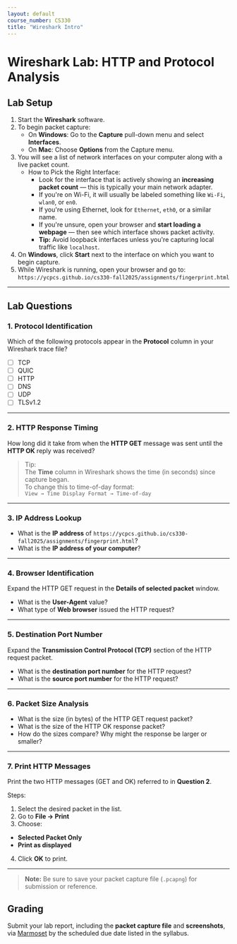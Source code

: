 ```yaml
---
layout: default
course_number: CS330
title: "Wireshark Intro"
---
```


# Wireshark Lab: HTTP and Protocol Analysis

## Lab Setup

1. Start the **Wireshark** software.
2. To begin packet capture:
   - On **Windows**: Go to the **Capture** pull-down menu and select **Interfaces**.
   - On **Mac**: Choose **Options** from the Capture menu.
3. You will see a list of network interfaces on your computer along with a live packet count.
   - How to Pick the Right Interface:
     - Look for the interface that is actively showing an **increasing packet count** — this is typically your main network adapter.
     - If you're on Wi-Fi, it will usually be labeled something like `Wi-Fi`, `wlan0`, or `en0`.
     - If you're using Ethernet, look for `Ethernet`, `eth0`, or a similar name.
     - If you're unsure, open your browser and **start loading a webpage** — then see which interface shows packet activity.
     - **Tip:** Avoid loopback interfaces unless you're capturing local traffic like `localhost`.
4. On **Windows**, click **Start** next to the interface on which you want to begin capture.
5. While Wireshark is running, open your browser and go to: ```https://ycpcs.github.io/cs330-fall2025/assignments/fingerprint.html```

---

## Lab Questions

### 1. Protocol Identification

Which of the following protocols appear in the **Protocol** column in your Wireshark trace file?

- [ ] TCP  
- [ ] QUIC  
- [ ] HTTP  
- [ ] DNS  
- [ ] UDP  
- [ ] TLSv1.2  

---

### 2. HTTP Response Timing

How long did it take from when the **HTTP GET** message was sent until the **HTTP OK** reply was received?

> Tip:  
> The **Time** column in Wireshark shows the time (in seconds) since capture began.  
> To change this to time-of-day format:  
> `View → Time Display Format → Time-of-day`

---

### 3. IP Address Lookup

- What is the **IP address** of `https://ycpcs.github.io/cs330-fall2025/assignments/fingerprint.html`?
- What is the **IP address of your computer**?

---

### 4. Browser Identification

Expand the HTTP GET request in the **Details of selected packet** window.

- What is the **User-Agent** value?
- What type of **Web browser** issued the HTTP request?

---

### 5. Destination Port Number

Expand the **Transmission Control Protocol (TCP)** section of the HTTP request packet.

- What is the **destination port number** for the HTTP request?
- What is the **source port number** for the HTTP request?

---

### 6. Packet Size Analysis  
- What is the size (in bytes) of the HTTP GET request packet?  
- What is the size of the HTTP OK response packet?  
- How do the sizes compare? Why might the response be larger or smaller?
  
---

### 7. Print HTTP Messages

Print the two HTTP messages (GET and OK) referred to in **Question 2**.

Steps:

1. Select the desired packet in the list.
2. Go to **File → Print**
3. Choose:
- **Selected Packet Only**
- **Print as displayed**
4. Click **OK** to print.

---

> **Note:** Be sure to save your packet capture file (`.pcapng`) for submission or reference.

## Grading
Submit your lab report, including the **packet capture file** and **screenshots**, via [Marmoset](https://cs.ycp.edu/marmoset) by the scheduled due date listed in the syllabus.

